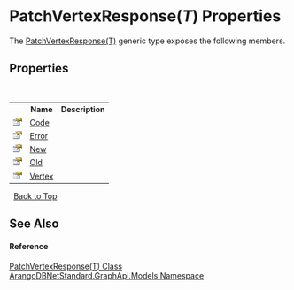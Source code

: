 # PatchVertexResponse(*T*) Properties
 

The <a href="acda1e7b-a4ea-02f4-624b-c84fffd587c8">PatchVertexResponse(T)</a> generic type exposes the following members.


## Properties
&nbsp;<table><tr><th></th><th>Name</th><th>Description</th></tr><tr><td>![Public property](media/pubproperty.gif "Public property")</td><td><a href="6b601711-de90-7ca0-253d-4938293d2e13">Code</a></td><td /></tr><tr><td>![Public property](media/pubproperty.gif "Public property")</td><td><a href="ea28b657-698c-0b9a-af7d-a1131fa873eb">Error</a></td><td /></tr><tr><td>![Public property](media/pubproperty.gif "Public property")</td><td><a href="936eb6b4-47a4-001b-a766-98ab00efe1da">New</a></td><td /></tr><tr><td>![Public property](media/pubproperty.gif "Public property")</td><td><a href="10fe1bc9-b355-2f08-e274-035c12bbf99d">Old</a></td><td /></tr><tr><td>![Public property](media/pubproperty.gif "Public property")</td><td><a href="3d197061-07bc-f090-f53b-8bdbae88ec0d">Vertex</a></td><td /></tr></table>&nbsp;
<a href="#patchvertexresponse(*t*)-properties">Back to Top</a>

## See Also


#### Reference
<a href="acda1e7b-a4ea-02f4-624b-c84fffd587c8">PatchVertexResponse(T) Class</a><br /><a href="6fb2338d-d8f7-f9c1-2056-1702fe9bf954">ArangoDBNetStandard.GraphApi.Models Namespace</a><br />